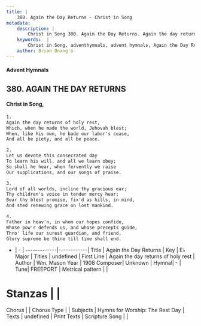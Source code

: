 ```yaml
---
title: |
    380. Again the Day Returns - Christ in Song
metadata:
    description: |
        Christ in Song 380. Again the Day Returns. Again the day returns of holy rest, Which, when he made the world, Jehovah blest; When, like his own, he bade our labor's cease, And all be piety, and all be peace.
    keywords:  |
        Christ in Song, adventhymnals, advent hymnals, Again the Day Returns, Again the day returns of holy rest. 
    author: Brian Onang'o
---
```


#### Advent Hymnals
## 380. AGAIN THE DAY RETURNS
####  Christ in Song,

```txt
1.
Again the day returns of holy rest,
Which, when he made the world, Jehovah blest;
When, like his own, he bade our labor's cease,
And all be piety, and all be peace.

2.
Let us devote this consecrated day
To learn his will, and all we learn obey;
So shall he hear, when fervently we raise
Our supplications, and our songs of praise.

3.
Lord of all worlds, incline thy gracious ear;
Thy children's voice in tender mercy hear;
Bear thy blest promise, fix'd as hills, in mind,
And shed renewing grace on lost mankind.

4.
Father in heav'n, in whom our hopes confide,
Whose pow'r defends us, and whose precepts guide,
Thro' life our surest guardian, and friend,
Glory supreme be thine till time shall end.

```

- |   -  |
-------------|------------|
Title | Again the Day Returns |
Key | E♭ Major |
Titles | undefined |
First Line | Again the day returns of holy rest |
Author | Wm. Mason
Year | 1908
Composer| Unknown |
Hymnal|  - |
Tune| FREEPORT |
Metrical pattern | |
# Stanzas |  |
Chorus |  |
Chorus Type |  |
Subjects | Hymns for Worship: The Rest Day |
Texts | undefined |
Print Texts | 
Scripture Song |  |
    
